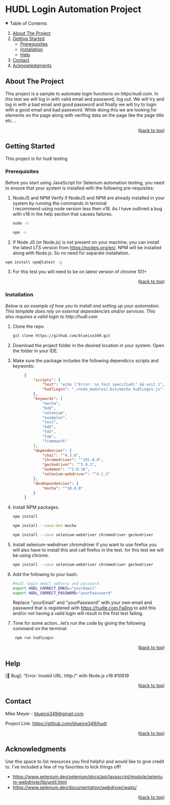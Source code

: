 <div id="top"></div>

# HUDL Login Automation Project

<!-- PROJECT LOGO -->
<!-- <br />
<div align="center">

  <a href="https://info.hudl.com/contact-sales?_ga=2.67552465.116820452.1652144927-1055888508.1650769979&_gl=1*1jalygd*_ga*MTA1NTg4ODUwOC4xNjUwNzY5OTc5*_ga_B3MJ4DBX38*MTY1MjIzNTM1Mi43LjEuMTY1MjIzNTM1OC4w">
    <img src="images/logo.png" alt="Logo" width="100%" height="400px">
  </a>
</div> -->
<!-- TABLE OF CONTENTS -->
<details open>
  <summary>Table of Contents</summary>
  <ol>
    <li>
      <a href="#about-the-project">About The Project</a>
    </li>
    <li>
      <a href="#getting-started">Getting Started</a>
      <ul>
        <li><a href="#prerequisites">Prerequisites</a></li>
        <li><a href="#installation">Installation</a></li>
        <li><a href="#help">Help</a></li>
      </ul>
    </li>
    <li><a href="#contact">Contact</a></li>
    <li><a href="#acknowledgments">Acknowledgments</a></li>
  </ol>
</details>



<!-- ABOUT THE PROJECT -->
## About The Project

This project is a sample to automate login functions on https:hudl.com. In this test we will log in with valid email and password, log out. We will try and log in with a bad email and good password and finally we will try to login with a good email and bad password. While doing this we are looking for elements on the page along with verifing data on the page like the page title etc...

<p align="right">(<a href="#top">back to top</a>)</p>



<!-- GETTING STARTED -->
## Getting Started

This project is for hudl testing

### Prerequisites

Before you start using JavaScript for Selenium automation testing, you need to ensure that your system is installed with the following pre-requisites:

1. NodeJS and NPM Verify if NodeJS and NPM are already installed in your system by running the commands in terminal</br>
    I recommend using node version less then v18. As I have outlined a bug with v18 in the help section that causes failures.
    ```sh
    node -v 
    ```
    ```sh
    npm -v 
    ```

2. If Node JS (or Node.js) is not present on your machine, you can install the latest LTS version from https://nodejs.org/en/. NPM will be installed along with Node.js. So no need for separate installation..
  ```sh
  npm install npm@latest -g
  ```

3. For this test you will need to be on latest version of chrome 101+

<p align="right">(<a href="#top">back to top</a>)</p>

### Installation

_Below is an example of how you to install and setting up your automation. This template does rely on external dependencies and/or services. This also requires a valid login to http://hudl.com_

1. Clone the repo
   ```sh
   git clone https://github.com/blueice349.git
   ```

2. Download the project folder in the desired location in your system. Open the folder in your IDE.

3. Make sure the package includes the following dependiccs scripts and keywords:
   ```json
        {
            "scripts": {
                "test": "echo \"Error: no test specified\" && exit 1",
                "hudlLogin": "./node_modules/.bin/mocha hudlLogin.js"
            },
            "keywords": [
                "mocha",
                "bdd",
                "selenium",
                "examples",
                "test",
                "bdd",
                "tdd",
                "tap",
                "framework"
            ],
            "dependencies": {
                "chai": "^4.3.6",
                "chromedriver": "^101.0.0",
                "geckodriver": "^3.0.1",
                "nodemon": "^2.0.16",
                "selenium-webdriver": "^4.1.2"
            },
            "devDependencies": {
                "mocha": "^10.0.0"
            }
        }
    ```
    
4. Install NPM packages.
    ```sh
    npm install
    ```
    ```sh
    npm install --save-dev mocha
    ````
    ```sh
    npm install --save selenium-webdriver chromedriver geckodriver
    ```

5. Install selenium-webdriver chromdriver if you want to use firefox you will also have to install this and call firefox in the test. for this test we will be using chrome. 
    ```sh
    npm install --save selenium-webdriver chromedriver geckodriver
    ```  

6. Add the following to your bash.
    ```sh
    #hudl login email address and password
    export HUDL_CORRECT_EMAIL="yourEmail"
    export HUDL_CORRECT_PASSWORD="yourPaassword" 
    ```
    Replace "yourEmail" and "yourPassword" with your own email and password that is registered with https://hudle.com.Failing to add this and/or not having a vaild login will result in the first test failing. 

7. Time for some action…let’s run the code by giving the following command on the terminal:
    ```sh
     npm run hudlLogin
    ```

<p align="right">(<a href="#top">back to top</a>)</p>

<!-- known Errors & Help -->
## Help

<a herf="https://github.com/SeleniumHQ/selenium/issues/10619">[🐛 Bug]: "Error: Invalid URL: http:/" with Node.js v18 #10619</a>


<p align="right">(<a href="#top">back to top</a>)</p>

<!-- CONTACT -->
## Contact

Mike Meyer - blueice349@gmail.com

Project Link: https://github.com/blueice349/hudl

<p align="right">(<a href="#top">back to top</a>)</p>



<!-- ACKNOWLEDGMENTS -->
## Acknowledgments

Use this space to list resources you find helpful and would like to give credit to. I've included a few of my favorites to kick things off!

* https://www.selenium.dev/selenium/docs/api/javascript/module/selenium-webdriver/lib/until.html
* https://www.selenium.dev/documentation/webdriver/waits/

<p align="right">(<a href="#top">back to top</a>)</p>
